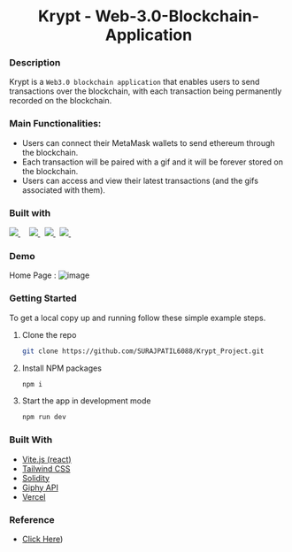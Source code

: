 <h1 align="center">Krypt - Web-3.0-Blockchain-Application</h1>

### Description
Krypt is a `Web3.0 blockchain application` that enables users to send transactions over the blockchain, with each transaction being permanently recorded on the blockchain.

### Main Functionalities:
 - Users can connect their MetaMask wallets to send ethereum through the blockchain.
 - Each transaction will be paired with a gif and it will be forever stored on the blockchain.
 - Users can access and view their latest transactions (and the gifs associated with them).

### Built with
<p>
  <a href='https://www.react.org/'>
		<img src='https://img.shields.io/badge/react-61DAFB?logoWidth=30&labelColor=black&style=for-the-badge&logo=react' />
	</a>
  &nbsp;
  &nbsp;
  <a href='https://tailwindcss.com/'>
    <img src='https://img.shields.io/badge/tailwind css-38B2AC?logo=tailwind-css&logoColor=white&style=for-the-badge' />
  </a>
  &nbsp;
  <a href='https://docs.soliditylang.org/en/v0.8.6/index.html'>
    <img src="https://img.shields.io/badge/solidity-363636.svg?&style=for-the-badge&logo=solidity&logoColor=white" />
  </a>
  &nbsp;
  <a href='https://ethereum.org/en/developers/docs/'>
    <img src="https://img.shields.io/badge/ethereum-3C3C3D.svg?&style=for-the-badge&logo=ethereum&logoColor=white" />
  </a>
  &nbsp;
</p>


### Demo 
Home Page :
![image](https://github.com/SURAJPATIL6088/Krypt/assets/78692972/7d56be60-8df6-4b25-a892-fe82cfe9a605)

### Getting Started
To get a local copy up and running follow these simple example steps.

1. Clone the repo
   ```sh
   git clone https://github.com/SURAJPATIL6088/Krypt_Project.git
   ```
2. Install NPM packages
   ```sh
   npm i
   ```
3. Start the app in development mode 
   ```sh
   npm run dev
   ```

### Built With
- [Vite.js (react)](https://vitejs.dev/)
- [Tailwind CSS](https://tailwindcss.com/)
- [Solidity](https://soliditylang.org/)
- [Giphy API](https://developers.giphy.com/)
- [Vercel](https://vercel.com/)

### Reference
* [Click Here](https://youtu.be/Wn_Kb3MR_cU))
  
